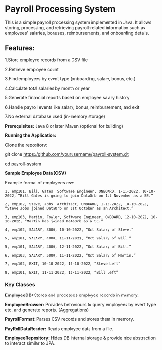 # **Payroll Processing System**

This is a simple payroll processing system implemented in Java. It allows storing, processing, and retrieving payroll-related information such as employees' salaries, bonuses, reimbursements, and onboarding details.

## **Features:**

1.Store employee records from a CSV file

2.Retrieve employee count

3.Find employees by event type (onboarding, salary, bonus, etc.)

4.Calculate total salaries by month or year

5.Generate financial reports based on employee salary history

6.Handle payroll events like salary, bonus, reimbursement, and exit

7.No external database used (in-memory storage)

**Prerequisites:**
Java 8 or later
Maven (optional for building)

**Running the Application:**

Clone the repository:

git clone https://github.com/yourusername/payroll-system.git

cd payroll-system


**Sample Employee Data (CSV)**

Example format of employees.csv:
```
1, emp101, Bill, Gates, Software Engineer, ONBOARD, 1-11-2022, 10-10-2022, “Bill Gates is going to join DataOrb on 1st November as a SE.”

2, emp102, Steve, Jobs, Architect, ONBOARD, 1-10-2022, 10-10-2022, “Steve Jobs joined DataOrb on 1st October as an Architect.”

3, emp103, Martin, Fowler, Software Engineer, ONBOARD, 12-10-2022, 10-10-2022, “Martin has joined DataOrb as a SE.”

4, emp102, SALARY, 3000, 10-10-2022, “Oct Salary of Steve.”

5, emp101, SALARY, 4000, 11-11-2022, “Oct Salary of Bill.”

5, emp101, SALARY, 4000, 12-11-2022, “Oct Salary of Bill.”

6, emp103, SALARY, 5000, 11-11-2022, “Oct Salary of Martin.”

7, emp102, EXIT, 10-10-2022, 10-10-2022, “Steve Left”

8, emp101, EXIT, 11-11-2022, 11-11-2022, “Bill Left”
````

### **Key Classes**

**EmployeeDB:** Stores and processes employee records in memory.

**EmployeeBrowser:** Provides behaviours to query employees by event type etc. and generate reports. (Aggregations)

**PayrollFormat:** Parses CSV records and stores them in memory.

**PayRollDataReader:** Reads employee data from a file.

**EmployeeRepository:** Hides DB internal storage & provide nice abstraction to interact similar to JPA.